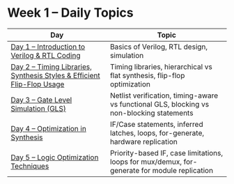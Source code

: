 # Week 1 – Daily Topics

| Day | Topic |
|-----|-------|
| [Day 1 – Introduction to Verilog & RTL Coding](/Day1/Readme.md) | Basics of Verilog, RTL design, simulation |
| [Day 2 – Timing Libraries, Synthesis Styles & Efficient Flip-Flop Usage](#day-2-timing-libraries-synthesis-styles--efficient-flip-flop-usage) | Timing libraries, hierarchical vs flat synthesis, flip-flop optimization |
| [Day 3 – Gate Level Simulation (GLS)](#day-3-gate-level-simulation-gls) | Netlist verification, timing-aware vs functional GLS, blocking vs non-blocking statements |
| [Day 4 – Optimization in Synthesis](#day-4-optimization-in-synthesis) | IF/Case statements, inferred latches, loops, for-generate, hardware replication |
| [Day 5 – Logic Optimization Techniques](#day-5-logic-optimization-techniques) | Priority-based IF, case limitations, loops for mux/demux, for-generate for module replication |

